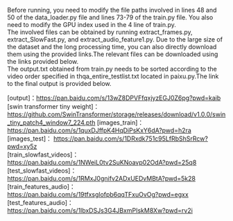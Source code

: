 Before running, you need to modify the file paths involved in lines 48 and 50 of the data_loader.py file and lines 73-79 of the train.py file. You also need to modify the GPU index used in the 4 line of train.py.  
The involved files can be obtained by running extract_frames.py, extract_SlowFast.py, and extract_audio_feature1.py. Due to the large size of the dataset and the long processing time, you can also directly download them using the provided links.The relevant files can be downloaded using the links provided below.    
The output.txt obtained from train.py needs to be sorted according to the video order specified in thqa_entire_testlist.txt located in paixu.py.The link to the final output is provided below.

[output]：https://pan.baidu.com/s/13wZ8DPVFfqxjyzEGJ0Z6pg?pwd=kaib  
[swin transformer tiny weight]：https://github.com/SwinTransformer/storage/releases/download/v1.0.0/swin_tiny_patch4_window7_224.pth
[images_train]：https://pan.baidu.com/s/1quxDJffpK4HqDiPsKxY6dA?pwd=h2ra  
[images_test]： https://pan.baidu.com/s/1DRxdk751c95LfRbShSrRcw?pwd=xy5z  
[train_slowfast_videos]： https://pan.baidu.com/s/1NWeiL0tv2SuKNoavp02OdA?pwd=25q8  
[test_slowfast_videos]： https://pan.baidu.com/s/1RMxJ0gnifv2ADxUEDvMBtA?pwd=5k28  
[train_features_audio]： https://pan.baidu.com/s/19tfxsglofpb6qqTFxuOvOg?pwd=egxx  
[test_features_audio]：https://pan.baidu.com/s/1lbxDSJs3G4JBxmPIskM8Xw?pwd=rv2i  
